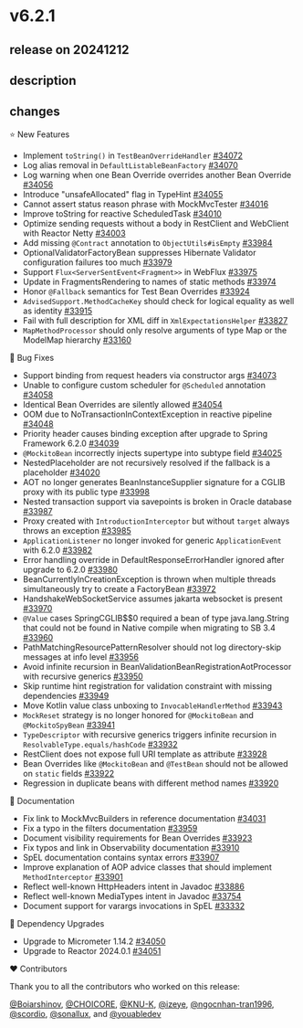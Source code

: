 # v6.2.1

## release on 20241212

## description

## changes

⭐ New Features

* Implement <code>toString()</code> in <code>TestBeanOverrideHandler</code> <a href="https://github.com/spring-projects/spring-framework/issues/34072" data-hovercard-type="issue" data-hovercard-url="/spring-projects/spring-framework/issues/34072/hovercard">#34072</a>
* Log alias removal in <code>DefaultListableBeanFactory</code> <a href="https://github.com/spring-projects/spring-framework/issues/34070" data-hovercard-type="issue" data-hovercard-url="/spring-projects/spring-framework/issues/34070/hovercard">#34070</a>
* Log warning when one Bean Override overrides another Bean Override <a href="https://github.com/spring-projects/spring-framework/issues/34056" data-hovercard-type="issue" data-hovercard-url="/spring-projects/spring-framework/issues/34056/hovercard">#34056</a>
* Introduce "unsafeAllocated" flag in TypeHint <a href="https://github.com/spring-projects/spring-framework/issues/34055" data-hovercard-type="issue" data-hovercard-url="/spring-projects/spring-framework/issues/34055/hovercard">#34055</a>
* Cannot assert status reason phrase with MockMvcTester <a href="https://github.com/spring-projects/spring-framework/issues/34016" data-hovercard-type="issue" data-hovercard-url="/spring-projects/spring-framework/issues/34016/hovercard">#34016</a>
* Improve toString for reactive ScheduledTask <a href="https://github.com/spring-projects/spring-framework/issues/34010" data-hovercard-type="issue" data-hovercard-url="/spring-projects/spring-framework/issues/34010/hovercard">#34010</a>
* Optimize sending requests without a body in RestClient and WebClient with Reactor Netty <a href="https://github.com/spring-projects/spring-framework/issues/34003" data-hovercard-type="issue" data-hovercard-url="/spring-projects/spring-framework/issues/34003/hovercard">#34003</a>
* Add missing <code>@Contract</code> annotation to <code>ObjectUtils#isEmpty</code> <a href="https://github.com/spring-projects/spring-framework/issues/33984" data-hovercard-type="issue" data-hovercard-url="/spring-projects/spring-framework/issues/33984/hovercard">#33984</a>
* OptionalValidatorFactoryBean suppresses Hibernate Validator configuration failures too much <a href="https://github.com/spring-projects/spring-framework/issues/33979" data-hovercard-type="issue" data-hovercard-url="/spring-projects/spring-framework/issues/33979/hovercard">#33979</a>
* Support <code>Flux&lt;ServerSentEvent&lt;Fragment&gt;&gt;</code> in WebFlux <a href="https://github.com/spring-projects/spring-framework/issues/33975" data-hovercard-type="issue" data-hovercard-url="/spring-projects/spring-framework/issues/33975/hovercard">#33975</a>
* Update in FragmentsRendering to names of static methods <a href="https://github.com/spring-projects/spring-framework/issues/33974" data-hovercard-type="issue" data-hovercard-url="/spring-projects/spring-framework/issues/33974/hovercard">#33974</a>
* Honor <code>@Fallback</code> semantics for Test Bean Overrides <a href="https://github.com/spring-projects/spring-framework/issues/33924" data-hovercard-type="issue" data-hovercard-url="/spring-projects/spring-framework/issues/33924/hovercard">#33924</a>
* <code>AdvisedSupport.MethodCacheKey</code> should check for logical equality as well as identity <a href="https://github.com/spring-projects/spring-framework/issues/33915" data-hovercard-type="issue" data-hovercard-url="/spring-projects/spring-framework/issues/33915/hovercard">#33915</a>
* Fail with full description for XML diff in <code>XmlExpectationsHelper</code> <a href="https://github.com/spring-projects/spring-framework/pull/33827" data-hovercard-type="pull_request" data-hovercard-url="/spring-projects/spring-framework/pull/33827/hovercard">#33827</a>
* <code>MapMethodProcessor</code> should only resolve arguments of type Map or the ModelMap hierarchy <a href="https://github.com/spring-projects/spring-framework/issues/33160" data-hovercard-type="issue" data-hovercard-url="/spring-projects/spring-framework/issues/33160/hovercard">#33160</a>

🐞 Bug Fixes

* Support binding from request headers via constructor args <a href="https://github.com/spring-projects/spring-framework/issues/34073" data-hovercard-type="issue" data-hovercard-url="/spring-projects/spring-framework/issues/34073/hovercard">#34073</a>
* Unable to configure custom scheduler for <code>@Scheduled</code> annotation <a href="https://github.com/spring-projects/spring-framework/issues/34058" data-hovercard-type="issue" data-hovercard-url="/spring-projects/spring-framework/issues/34058/hovercard">#34058</a>
* Identical Bean Overrides are silently allowed <a href="https://github.com/spring-projects/spring-framework/issues/34054" data-hovercard-type="issue" data-hovercard-url="/spring-projects/spring-framework/issues/34054/hovercard">#34054</a>
* OOM due to NoTransactionInContextException in reactive pipeline <a href="https://github.com/spring-projects/spring-framework/issues/34048" data-hovercard-type="issue" data-hovercard-url="/spring-projects/spring-framework/issues/34048/hovercard">#34048</a>
* Priority header causes binding exception after upgrade to Spring Framework 6.2.0 <a href="https://github.com/spring-projects/spring-framework/issues/34039" data-hovercard-type="issue" data-hovercard-url="/spring-projects/spring-framework/issues/34039/hovercard">#34039</a>
* <code>@MockitoBean</code> incorrectly injects supertype into subtype field <a href="https://github.com/spring-projects/spring-framework/issues/34025" data-hovercard-type="issue" data-hovercard-url="/spring-projects/spring-framework/issues/34025/hovercard">#34025</a>
* NestedPlaceholder are not recursively resolved if the fallback is a placeholder <a href="https://github.com/spring-projects/spring-framework/issues/34020" data-hovercard-type="issue" data-hovercard-url="/spring-projects/spring-framework/issues/34020/hovercard">#34020</a>
* AOT no longer generates BeanInstanceSupplier signature for a CGLIB proxy with its public type <a href="https://github.com/spring-projects/spring-framework/issues/33998" data-hovercard-type="issue" data-hovercard-url="/spring-projects/spring-framework/issues/33998/hovercard">#33998</a>
* Nested transaction support via savepoints is broken in Oracle database <a href="https://github.com/spring-projects/spring-framework/issues/33987" data-hovercard-type="issue" data-hovercard-url="/spring-projects/spring-framework/issues/33987/hovercard">#33987</a>
* Proxy created with <code>IntroductionInterceptor</code> but without <code>target</code> always throws an exception <a href="https://github.com/spring-projects/spring-framework/issues/33985" data-hovercard-type="issue" data-hovercard-url="/spring-projects/spring-framework/issues/33985/hovercard">#33985</a>
* <code>ApplicationListener</code> no longer invoked for generic <code>ApplicationEvent</code> with 6.2.0 <a href="https://github.com/spring-projects/spring-framework/issues/33982" data-hovercard-type="issue" data-hovercard-url="/spring-projects/spring-framework/issues/33982/hovercard">#33982</a>
* Error handling override in DefaultResponseErrorHandler ignored after upgrade to 6.2.0 <a href="https://github.com/spring-projects/spring-framework/issues/33980" data-hovercard-type="issue" data-hovercard-url="/spring-projects/spring-framework/issues/33980/hovercard">#33980</a>
* BeanCurrentlyInCreationException is thrown when multiple threads simultaneously try to create a FactoryBean <a href="https://github.com/spring-projects/spring-framework/issues/33972" data-hovercard-type="issue" data-hovercard-url="/spring-projects/spring-framework/issues/33972/hovercard">#33972</a>
* HandshakeWebSocketService assumes jakarta websocket is present <a href="https://github.com/spring-projects/spring-framework/issues/33970" data-hovercard-type="issue" data-hovercard-url="/spring-projects/spring-framework/issues/33970/hovercard">#33970</a>
* <code>@Value</code> cases SpringCGLIB$$0 required a bean of type java.lang.String that could not be found in Native compile when migrating to SB 3.4 <a href="https://github.com/spring-projects/spring-framework/issues/33960" data-hovercard-type="issue" data-hovercard-url="/spring-projects/spring-framework/issues/33960/hovercard">#33960</a>
* PathMatchingResourcePatternResolver should not log directory-skip messages at info level <a href="https://github.com/spring-projects/spring-framework/pull/33956" data-hovercard-type="pull_request" data-hovercard-url="/spring-projects/spring-framework/pull/33956/hovercard">#33956</a>
* Avoid infinite recursion in BeanValidationBeanRegistrationAotProcessor with recursive generics <a href="https://github.com/spring-projects/spring-framework/pull/33950" data-hovercard-type="pull_request" data-hovercard-url="/spring-projects/spring-framework/pull/33950/hovercard">#33950</a>
* Skip runtime hint registration for validation constraint with missing dependencies <a href="https://github.com/spring-projects/spring-framework/pull/33949" data-hovercard-type="pull_request" data-hovercard-url="/spring-projects/spring-framework/pull/33949/hovercard">#33949</a>
* Move Kotlin value class unboxing to <code>InvocableHandlerMethod</code> <a href="https://github.com/spring-projects/spring-framework/issues/33943" data-hovercard-type="issue" data-hovercard-url="/spring-projects/spring-framework/issues/33943/hovercard">#33943</a>
* <code>MockReset</code> strategy is no longer honored for <code>@MockitoBean</code> and <code>@MockitoSpyBean</code> <a href="https://github.com/spring-projects/spring-framework/issues/33941" data-hovercard-type="issue" data-hovercard-url="/spring-projects/spring-framework/issues/33941/hovercard">#33941</a>
* <code>TypeDescriptor</code> with recursive generics triggers infinite recursion in <code>ResolvableType.equals/hashCode</code> <a href="https://github.com/spring-projects/spring-framework/issues/33932" data-hovercard-type="issue" data-hovercard-url="/spring-projects/spring-framework/issues/33932/hovercard">#33932</a>
* RestClient does not expose full URI template as attribute <a href="https://github.com/spring-projects/spring-framework/pull/33928" data-hovercard-type="pull_request" data-hovercard-url="/spring-projects/spring-framework/pull/33928/hovercard">#33928</a>
* Bean Overrides like <code>@MockitoBean</code> and <code>@TestBean</code> should not be allowed on <code>static</code> fields <a href="https://github.com/spring-projects/spring-framework/issues/33922" data-hovercard-type="issue" data-hovercard-url="/spring-projects/spring-framework/issues/33922/hovercard">#33922</a>
* Regression in duplicate beans with different method names <a href="https://github.com/spring-projects/spring-framework/issues/33920" data-hovercard-type="issue" data-hovercard-url="/spring-projects/spring-framework/issues/33920/hovercard">#33920</a>

📔 Documentation

* Fix link to MockMvcBuilders in reference documentation <a href="https://github.com/spring-projects/spring-framework/pull/34031" data-hovercard-type="pull_request" data-hovercard-url="/spring-projects/spring-framework/pull/34031/hovercard">#34031</a>
* Fix a typo in the filters documentation <a href="https://github.com/spring-projects/spring-framework/pull/33959" data-hovercard-type="pull_request" data-hovercard-url="/spring-projects/spring-framework/pull/33959/hovercard">#33959</a>
* Document visibility requirements for Bean Overrides <a href="https://github.com/spring-projects/spring-framework/issues/33923" data-hovercard-type="issue" data-hovercard-url="/spring-projects/spring-framework/issues/33923/hovercard">#33923</a>
* Fix typos and link in Observability documentation <a href="https://github.com/spring-projects/spring-framework/pull/33910" data-hovercard-type="pull_request" data-hovercard-url="/spring-projects/spring-framework/pull/33910/hovercard">#33910</a>
* SpEL documentation contains syntax errors <a href="https://github.com/spring-projects/spring-framework/issues/33907" data-hovercard-type="issue" data-hovercard-url="/spring-projects/spring-framework/issues/33907/hovercard">#33907</a>
* Improve explanation of AOP advice classes that should implement <code>MethodInterceptor</code> <a href="https://github.com/spring-projects/spring-framework/issues/33901" data-hovercard-type="issue" data-hovercard-url="/spring-projects/spring-framework/issues/33901/hovercard">#33901</a>
* Reflect well-known HttpHeaders intent in Javadoc <a href="https://github.com/spring-projects/spring-framework/issues/33886" data-hovercard-type="issue" data-hovercard-url="/spring-projects/spring-framework/issues/33886/hovercard">#33886</a>
* Reflect well-known MediaTypes intent in Javadoc <a href="https://github.com/spring-projects/spring-framework/issues/33754" data-hovercard-type="issue" data-hovercard-url="/spring-projects/spring-framework/issues/33754/hovercard">#33754</a>
* Document support for varargs invocations in SpEL <a href="https://github.com/spring-projects/spring-framework/issues/33332" data-hovercard-type="issue" data-hovercard-url="/spring-projects/spring-framework/issues/33332/hovercard">#33332</a>

🔨 Dependency Upgrades

* Upgrade to Micrometer 1.14.2 <a href="https://github.com/spring-projects/spring-framework/issues/34050" data-hovercard-type="issue" data-hovercard-url="/spring-projects/spring-framework/issues/34050/hovercard">#34050</a>
* Upgrade to Reactor 2024.0.1 <a href="https://github.com/spring-projects/spring-framework/issues/34051" data-hovercard-type="issue" data-hovercard-url="/spring-projects/spring-framework/issues/34051/hovercard">#34051</a>

❤️ Contributors

Thank you to all the contributors who worked on this release:

<a class="user-mention notranslate" data-hovercard-type="user" data-hovercard-url="/users/Boiarshinov/hovercard" data-octo-click="hovercard-link-click" data-octo-dimensions="link_type:self" href="https://github.com/Boiarshinov">@Boiarshinov</a>, <a class="user-mention notranslate" data-hovercard-type="user" data-hovercard-url="/users/CHOICORE/hovercard" data-octo-click="hovercard-link-click" data-octo-dimensions="link_type:self" href="https://github.com/CHOICORE">@CHOICORE</a>, <a class="user-mention notranslate" data-hovercard-type="user" data-hovercard-url="/users/KNU-K/hovercard" data-octo-click="hovercard-link-click" data-octo-dimensions="link_type:self" href="https://github.com/KNU-K">@KNU-K</a>, <a class="user-mention notranslate" data-hovercard-type="user" data-hovercard-url="/users/izeye/hovercard" data-octo-click="hovercard-link-click" data-octo-dimensions="link_type:self" href="https://github.com/izeye">@izeye</a>, <a class="user-mention notranslate" data-hovercard-type="user" data-hovercard-url="/users/ngocnhan-tran1996/hovercard" data-octo-click="hovercard-link-click" data-octo-dimensions="link_type:self" href="https://github.com/ngocnhan-tran1996">@ngocnhan-tran1996</a>, <a class="user-mention notranslate" data-hovercard-type="user" data-hovercard-url="/users/scordio/hovercard" data-octo-click="hovercard-link-click" data-octo-dimensions="link_type:self" href="https://github.com/scordio">@scordio</a>, <a class="user-mention notranslate" data-hovercard-type="user" data-hovercard-url="/users/sonallux/hovercard" data-octo-click="hovercard-link-click" data-octo-dimensions="link_type:self" href="https://github.com/sonallux">@sonallux</a>, and <a class="user-mention notranslate" data-hovercard-type="user" data-hovercard-url="/users/youabledev/hovercard" data-octo-click="hovercard-link-click" data-octo-dimensions="link_type:self" href="https://github.com/youabledev">@youabledev</a>

